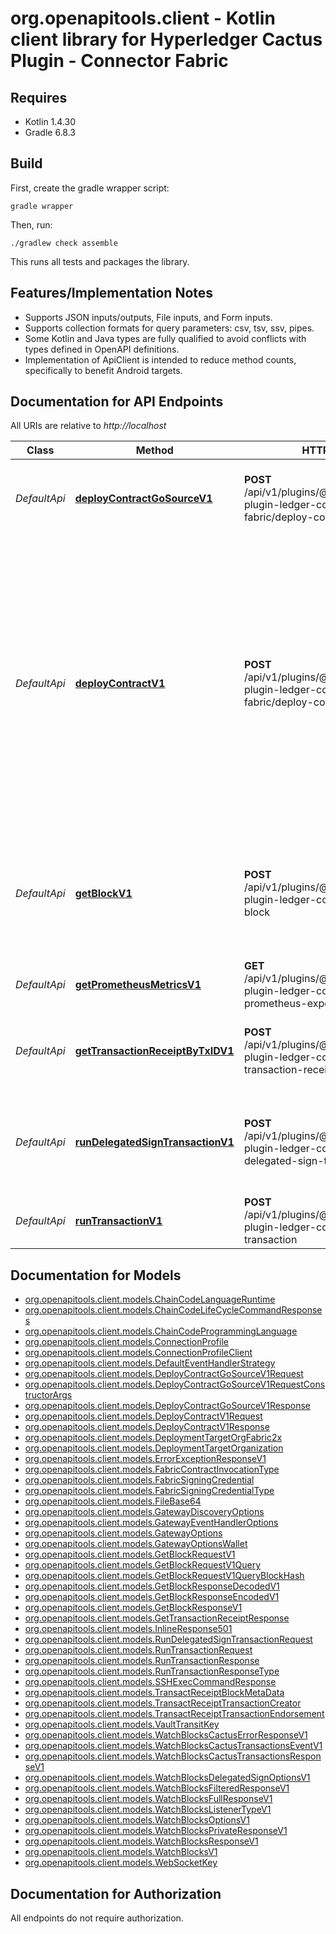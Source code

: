 # org.openapitools.client - Kotlin client library for Hyperledger Cactus Plugin - Connector Fabric

## Requires

* Kotlin 1.4.30
* Gradle 6.8.3

## Build

First, create the gradle wrapper script:

```
gradle wrapper
```

Then, run:

```
./gradlew check assemble
```

This runs all tests and packages the library.

## Features/Implementation Notes

* Supports JSON inputs/outputs, File inputs, and Form inputs.
* Supports collection formats for query parameters: csv, tsv, ssv, pipes.
* Some Kotlin and Java types are fully qualified to avoid conflicts with types defined in OpenAPI definitions.
* Implementation of ApiClient is intended to reduce method counts, specifically to benefit Android targets.

<a name="documentation-for-api-endpoints"></a>
## Documentation for API Endpoints

All URIs are relative to *http://localhost*

Class | Method | HTTP request | Description
------------ | ------------- | ------------- | -------------
*DefaultApi* | [**deployContractGoSourceV1**](docs/DefaultApi.md#deploycontractgosourcev1) | **POST** /api/v1/plugins/@hyperledger/cactus-plugin-ledger-connector-fabric/deploy-contract-go-source | Deploys a chaincode contract in the form of a go sources.
*DefaultApi* | [**deployContractV1**](docs/DefaultApi.md#deploycontractv1) | **POST** /api/v1/plugins/@hyperledger/cactus-plugin-ledger-connector-fabric/deploy-contract | Deploys a chaincode contract from a set of source files. Note: This endpoint only supports Fabric 2.x. The 'v1' suffix in the method name refers to the Cactus API version, not the supported Fabric ledger version.
*DefaultApi* | [**getBlockV1**](docs/DefaultApi.md#getblockv1) | **POST** /api/v1/plugins/@hyperledger/cactus-plugin-ledger-connector-fabric/get-block | Get block from the channel using one of selectors from the input. Works only on Fabric 2.x.
*DefaultApi* | [**getPrometheusMetricsV1**](docs/DefaultApi.md#getprometheusmetricsv1) | **GET** /api/v1/plugins/@hyperledger/cactus-plugin-ledger-connector-fabric/get-prometheus-exporter-metrics | Get the Prometheus Metrics
*DefaultApi* | [**getTransactionReceiptByTxIDV1**](docs/DefaultApi.md#gettransactionreceiptbytxidv1) | **POST** /api/v1/plugins/@hyperledger/cactus-plugin-ledger-connector-fabric/get-transaction-receipt-by-txid | get a transaction receipt by tx id on a Fabric ledger.
*DefaultApi* | [**runDelegatedSignTransactionV1**](docs/DefaultApi.md#rundelegatedsigntransactionv1) | **POST** /api/v1/plugins/@hyperledger/cactus-plugin-ledger-connector-fabric/run-delegated-sign-transaction | Runs a transaction on a Fabric ledger using user-provided signing callback.
*DefaultApi* | [**runTransactionV1**](docs/DefaultApi.md#runtransactionv1) | **POST** /api/v1/plugins/@hyperledger/cactus-plugin-ledger-connector-fabric/run-transaction | Runs a transaction on a Fabric ledger.


<a name="documentation-for-models"></a>
## Documentation for Models

 - [org.openapitools.client.models.ChainCodeLanguageRuntime](docs/ChainCodeLanguageRuntime.md)
 - [org.openapitools.client.models.ChainCodeLifeCycleCommandResponses](docs/ChainCodeLifeCycleCommandResponses.md)
 - [org.openapitools.client.models.ChainCodeProgrammingLanguage](docs/ChainCodeProgrammingLanguage.md)
 - [org.openapitools.client.models.ConnectionProfile](docs/ConnectionProfile.md)
 - [org.openapitools.client.models.ConnectionProfileClient](docs/ConnectionProfileClient.md)
 - [org.openapitools.client.models.DefaultEventHandlerStrategy](docs/DefaultEventHandlerStrategy.md)
 - [org.openapitools.client.models.DeployContractGoSourceV1Request](docs/DeployContractGoSourceV1Request.md)
 - [org.openapitools.client.models.DeployContractGoSourceV1RequestConstructorArgs](docs/DeployContractGoSourceV1RequestConstructorArgs.md)
 - [org.openapitools.client.models.DeployContractGoSourceV1Response](docs/DeployContractGoSourceV1Response.md)
 - [org.openapitools.client.models.DeployContractV1Request](docs/DeployContractV1Request.md)
 - [org.openapitools.client.models.DeployContractV1Response](docs/DeployContractV1Response.md)
 - [org.openapitools.client.models.DeploymentTargetOrgFabric2x](docs/DeploymentTargetOrgFabric2x.md)
 - [org.openapitools.client.models.DeploymentTargetOrganization](docs/DeploymentTargetOrganization.md)
 - [org.openapitools.client.models.ErrorExceptionResponseV1](docs/ErrorExceptionResponseV1.md)
 - [org.openapitools.client.models.FabricContractInvocationType](docs/FabricContractInvocationType.md)
 - [org.openapitools.client.models.FabricSigningCredential](docs/FabricSigningCredential.md)
 - [org.openapitools.client.models.FabricSigningCredentialType](docs/FabricSigningCredentialType.md)
 - [org.openapitools.client.models.FileBase64](docs/FileBase64.md)
 - [org.openapitools.client.models.GatewayDiscoveryOptions](docs/GatewayDiscoveryOptions.md)
 - [org.openapitools.client.models.GatewayEventHandlerOptions](docs/GatewayEventHandlerOptions.md)
 - [org.openapitools.client.models.GatewayOptions](docs/GatewayOptions.md)
 - [org.openapitools.client.models.GatewayOptionsWallet](docs/GatewayOptionsWallet.md)
 - [org.openapitools.client.models.GetBlockRequestV1](docs/GetBlockRequestV1.md)
 - [org.openapitools.client.models.GetBlockRequestV1Query](docs/GetBlockRequestV1Query.md)
 - [org.openapitools.client.models.GetBlockRequestV1QueryBlockHash](docs/GetBlockRequestV1QueryBlockHash.md)
 - [org.openapitools.client.models.GetBlockResponseDecodedV1](docs/GetBlockResponseDecodedV1.md)
 - [org.openapitools.client.models.GetBlockResponseEncodedV1](docs/GetBlockResponseEncodedV1.md)
 - [org.openapitools.client.models.GetBlockResponseV1](docs/GetBlockResponseV1.md)
 - [org.openapitools.client.models.GetTransactionReceiptResponse](docs/GetTransactionReceiptResponse.md)
 - [org.openapitools.client.models.InlineResponse501](docs/InlineResponse501.md)
 - [org.openapitools.client.models.RunDelegatedSignTransactionRequest](docs/RunDelegatedSignTransactionRequest.md)
 - [org.openapitools.client.models.RunTransactionRequest](docs/RunTransactionRequest.md)
 - [org.openapitools.client.models.RunTransactionResponse](docs/RunTransactionResponse.md)
 - [org.openapitools.client.models.RunTransactionResponseType](docs/RunTransactionResponseType.md)
 - [org.openapitools.client.models.SSHExecCommandResponse](docs/SSHExecCommandResponse.md)
 - [org.openapitools.client.models.TransactReceiptBlockMetaData](docs/TransactReceiptBlockMetaData.md)
 - [org.openapitools.client.models.TransactReceiptTransactionCreator](docs/TransactReceiptTransactionCreator.md)
 - [org.openapitools.client.models.TransactReceiptTransactionEndorsement](docs/TransactReceiptTransactionEndorsement.md)
 - [org.openapitools.client.models.VaultTransitKey](docs/VaultTransitKey.md)
 - [org.openapitools.client.models.WatchBlocksCactusErrorResponseV1](docs/WatchBlocksCactusErrorResponseV1.md)
 - [org.openapitools.client.models.WatchBlocksCactusTransactionsEventV1](docs/WatchBlocksCactusTransactionsEventV1.md)
 - [org.openapitools.client.models.WatchBlocksCactusTransactionsResponseV1](docs/WatchBlocksCactusTransactionsResponseV1.md)
 - [org.openapitools.client.models.WatchBlocksDelegatedSignOptionsV1](docs/WatchBlocksDelegatedSignOptionsV1.md)
 - [org.openapitools.client.models.WatchBlocksFilteredResponseV1](docs/WatchBlocksFilteredResponseV1.md)
 - [org.openapitools.client.models.WatchBlocksFullResponseV1](docs/WatchBlocksFullResponseV1.md)
 - [org.openapitools.client.models.WatchBlocksListenerTypeV1](docs/WatchBlocksListenerTypeV1.md)
 - [org.openapitools.client.models.WatchBlocksOptionsV1](docs/WatchBlocksOptionsV1.md)
 - [org.openapitools.client.models.WatchBlocksPrivateResponseV1](docs/WatchBlocksPrivateResponseV1.md)
 - [org.openapitools.client.models.WatchBlocksResponseV1](docs/WatchBlocksResponseV1.md)
 - [org.openapitools.client.models.WatchBlocksV1](docs/WatchBlocksV1.md)
 - [org.openapitools.client.models.WebSocketKey](docs/WebSocketKey.md)


<a name="documentation-for-authorization"></a>
## Documentation for Authorization

All endpoints do not require authorization.
